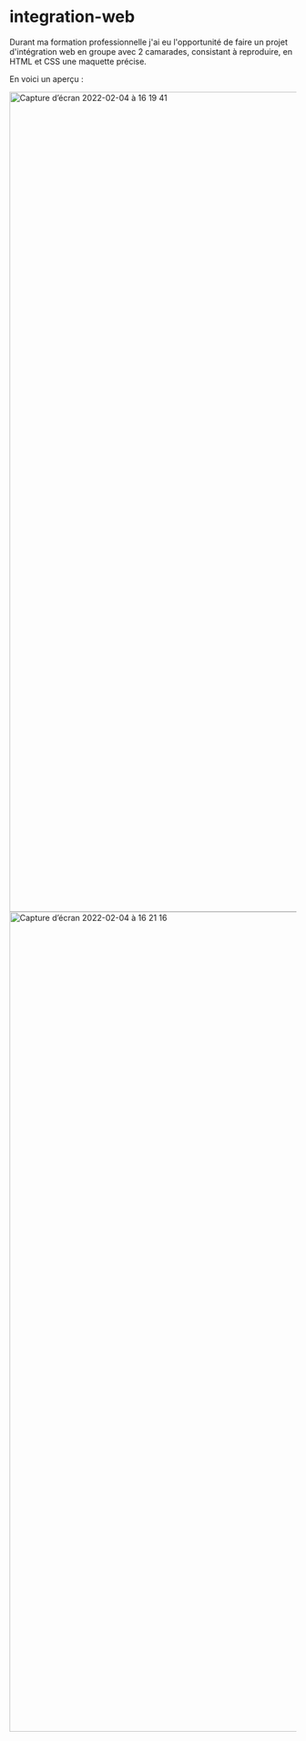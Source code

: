 # integration-web


Durant ma formation professionnelle j'ai eu l'opportunité de faire un projet d'intégration web en groupe avec 2 camarades, consistant à reproduire, en HTML et CSS une maquette précise.


En voici un aperçu :

<img width="1440" alt="Capture d’écran 2022-02-04 à 16 19 41" src="https://user-images.githubusercontent.com/94376307/152554500-bd2b2efc-62b3-4be8-9cf8-3c29694977fe.png">
<img width="1440" alt="Capture d’écran 2022-02-04 à 16 21 16" src="https://user-images.githubusercontent.com/94376307/152554768-3bd4ca5b-99e1-4d22-88d0-8a403ecbf769.png">
